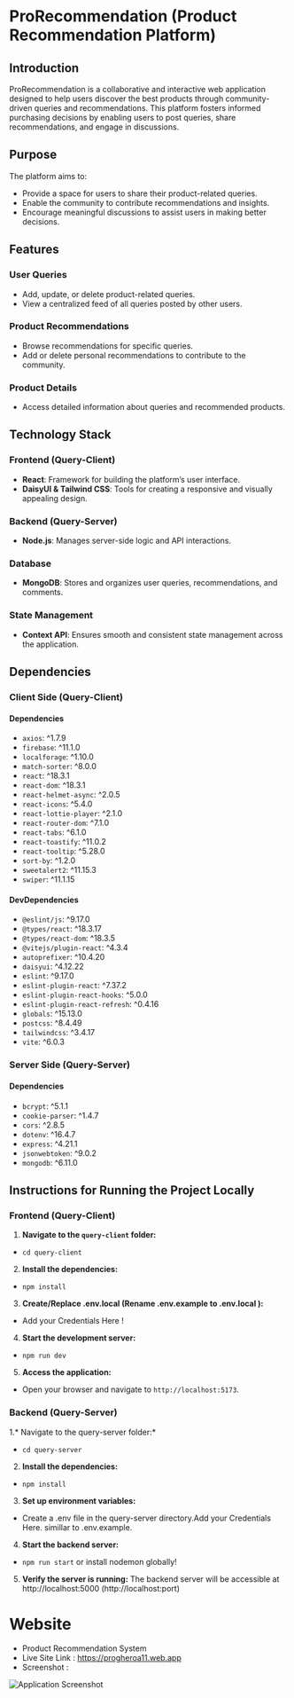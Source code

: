 # ProRecommendation (Product Recommendation Platform)

## Introduction
ProRecommendation is a collaborative and interactive web application designed to help users discover the best products through community-driven queries and recommendations. This platform fosters informed purchasing decisions by enabling users to post queries, share recommendations, and engage in discussions.


## Purpose
The platform aims to:
- Provide a space for users to share their product-related queries.
- Enable the community to contribute recommendations and insights.
- Encourage meaningful discussions to assist users in making better decisions.


## Features

### User Queries
- Add, update, or delete product-related queries.
- View a centralized feed of all queries posted by other users.

### Product Recommendations
- Browse recommendations for specific queries.
- Add or delete personal recommendations to contribute to the community.

### Product Details
- Access detailed information about queries and recommended products.


## Technology Stack

### Frontend (Query-Client)
- **React**: Framework for building the platform’s user interface.
- **DaisyUI & Tailwind CSS**: Tools for creating a responsive and visually appealing design.

### Backend (Query-Server)
- **Node.js**: Manages server-side logic and API interactions.

### Database
- **MongoDB**: Stores and organizes user queries, recommendations, and comments.

### State Management
- **Context API**: Ensures smooth and consistent state management across the application.


## Dependencies

### Client Side (Query-Client)
#### **Dependencies**
- `axios`: ^1.7.9
- `firebase`: ^11.1.0
- `localforage`: ^1.10.0
- `match-sorter`: ^8.0.0
- `react`: ^18.3.1
- `react-dom`: ^18.3.1
- `react-helmet-async`: ^2.0.5
- `react-icons`: ^5.4.0
- `react-lottie-player`: ^2.1.0
- `react-router-dom`: ^7.1.0
- `react-tabs`: ^6.1.0
- `react-toastify`: ^11.0.2
- `react-tooltip`: ^5.28.0
- `sort-by`: ^1.2.0
- `sweetalert2`: ^11.15.3
- `swiper`: ^11.1.15

#### **DevDependencies**
- `@eslint/js`: ^9.17.0
- `@types/react`: ^18.3.17
- `@types/react-dom`: ^18.3.5
- `@vitejs/plugin-react`: ^4.3.4
- `autoprefixer`: ^10.4.20
- `daisyui`: ^4.12.22
- `eslint`: ^9.17.0
- `eslint-plugin-react`: ^7.37.2
- `eslint-plugin-react-hooks`: ^5.0.0
- `eslint-plugin-react-refresh`: ^0.4.16
- `globals`: ^15.13.0
- `postcss`: ^8.4.49
- `tailwindcss`: ^3.4.17
- `vite`: ^6.0.3


### Server Side (Query-Server)
#### **Dependencies**
- `bcrypt`: ^5.1.1
- `cookie-parser`: ^1.4.7
- `cors`: ^2.8.5
- `dotenv`: ^16.4.7
- `express`: ^4.21.1
- `jsonwebtoken`: ^9.0.2
- `mongodb`: ^6.11.0


## Instructions for Running the Project Locally

### Frontend (Query-Client)
1. **Navigate to the `query-client` folder:**
-   `cd query-client`
2. **Install the dependencies:**
-   `npm install`
3. **Create/Replace .env.local (Rename .env.example to .env.local ):**
-   Add your Credentials Here !
4. **Start the development server:**
-   `npm run dev`
5. **Access the application:**
-   Open your browser and navigate to `http://localhost:5173`.

### Backend (Query-Server)
1.* Navigate to the query-server folder:*
-   `cd query-server`

2. **Install the dependencies:**
-   `npm install`
3. **Set up environment variables:**
-   Create a .env file in the query-server directory.Add your Credentials Here. simillar to .env.example.
4. **Start the backend server:**
-   `npm run start` or install nodemon globally!
5. **Verify the server is running:**
The backend server will be accessible at http://localhost:5000 (http://localhost:port)

# Website
-   Product Recommendation System
-   Live Site Link : https://progheroa11.web.app
-   Screenshot : 

![Application Screenshot](/screenshot.png)